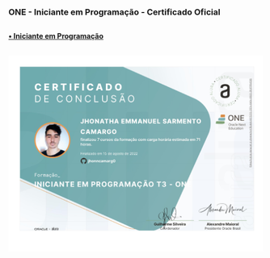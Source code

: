### ONE - Iniciante em Programação - Certificado Oficial

##

#### <a href="https://cursos.alura.com.br/user/jhonncamarg0/degree-logica-de-programacao-turma-3-oracle-one-408314/certificate" target="_blank"> • Iniciante em Programação </a>

##

![NPM](https://github.com/jhonncamarg0/oracle-next-education/blob/main/certificados/iniciante-em-programacao/iniciante-em-programacao.jpg)
